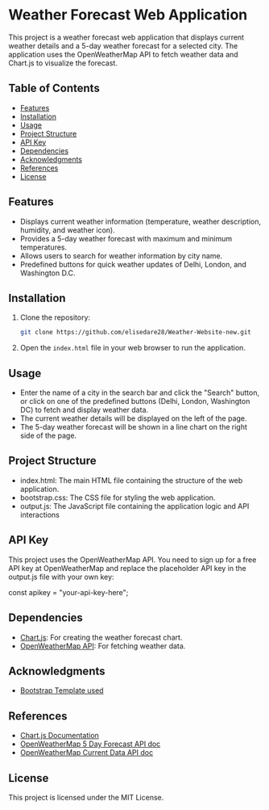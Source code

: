 # Weather Forecast Web Application

This project is a weather forecast web application that displays current weather details and a 5-day weather forecast for a selected city. The application uses the OpenWeatherMap API to fetch weather data and Chart.js to visualize the forecast.

## Table of Contents

- [Features](#features)
- [Installation](#installation)
- [Usage](#usage)
- [Project Structure](#project-structure)
- [API Key](#api-key)
- [Dependencies](#dependencies)
- [Acknowledgments](#acknowledgments)
- [References](#references)
- [License](#license)

## Features

- Displays current weather information (temperature, weather description, humidity, and weather icon).
- Provides a 5-day weather forecast with maximum and minimum temperatures.
- Allows users to search for weather information by city name.
- Predefined buttons for quick weather updates of Delhi, London, and Washington D.C.

## Installation

1. Clone the repository:
    ```sh
    git clone https://github.com/elisedare28/Weather-Website-new.git
    ```

2. Open the `index.html` file in your web browser to run the application.

## Usage

- Enter the name of a city in the search bar and click the "Search" button, or click on one of the predefined buttons (Delhi, London, Washington DC) to fetch and display weather data.
- The current weather details will be displayed on the left of the page.
- The 5-day weather forecast will be shown in a line chart on the right side of the page.

## Project Structure

- index.html: The main HTML file containing the structure of the web application.
- bootstrap.css: The CSS file for styling the web application.
- output.js: The JavaScript file containing the application logic and API interactions

## API Key

This project uses the OpenWeatherMap API. You need to sign up for a free API key at OpenWeatherMap and replace the placeholder API key in the output.js file with your own key:

const apikey = "your-api-key-here";

## Dependencies

- [Chart.js](https://www.chartjs.org/): For creating the weather forecast chart.
- [OpenWeatherMap API](https://openweathermap.org): For fetching weather data.

## Acknowledgments

- [Bootstrap Template used](https://bootswatch.com/morph)
  
## References

- [Chart.js Documentation](https://www.chartjs.org/docs/latest/)
- [OpenWeatherMap 5 Day Forecast API doc](https://openweathermap.org/forecast5)
- [OpenWeatherMap Current Data API doc](https://openweathermap.org/current)

## License

This project is licensed under the MIT License. 
